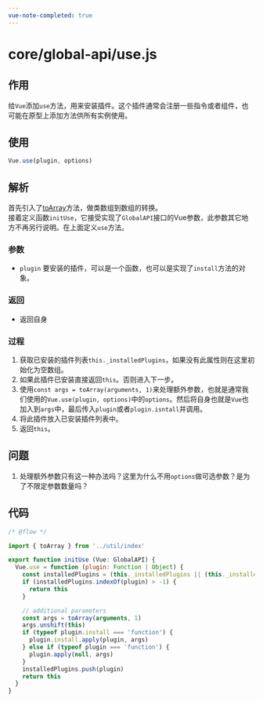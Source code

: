 ```yaml
---
vue-note-completed: true
---
```

# core/global-api/use.js
## 作用
给`Vue`添加`use`方法，用来安装插件。这个插件通常会注册一些指令或者组件，也可能在原型上添加方法供所有实例使用。
## 使用
```javascript
Vue.use(plugin, options)
```
## 解析
首先引入了[toArray](../util/index.md#toArray)方法，做类数组到数组的转换。<br>
接着定义函数`initUse`，它接受实现了`GlobalAPI`接口的Vue参数，此参数其它地方不再另行说明。在上面定义`use`方法。<br>
### 参数
- `plugin` 要安装的插件，可以是一个函数，也可以是实现了`install`方法的对象。
### 返回
- 返回自身
### 过程
1. 获取已安装的插件列表`this._installedPlugins`，如果没有此属性则在这里初始化为空数组。
2. 如果此插件已安装直接返回`this`。否则进入下一步。
3. 使用`const args = toArray(arguments, 1)`来处理额外参数，也就是通常我们使用的`Vue.use(plugin, options)`中的`options`。然后将自身也就是`Vue`也加入到`args`中，最后传入`plugin`或者`plugin.isntall`并调用。
4. 将此插件放入已安装插件列表中。
5. 返回`this`。
## 问题
1. 处理额外参数只有这一种办法吗？这里为什么不用`options`做可选参数？是为了不限定参数数量吗？
## 代码
```javascript
/* @flow */

import { toArray } from '../util/index'

export function initUse (Vue: GlobalAPI) {
  Vue.use = function (plugin: Function | Object) {
    const installedPlugins = (this._installedPlugins || (this._installedPlugins = []))
    if (installedPlugins.indexOf(plugin) > -1) {
      return this
    }

    // additional parameters
    const args = toArray(arguments, 1)
    args.unshift(this)
    if (typeof plugin.install === 'function') {
      plugin.install.apply(plugin, args)
    } else if (typeof plugin === 'function') {
      plugin.apply(null, args)
    }
    installedPlugins.push(plugin)
    return this
  }
}

```